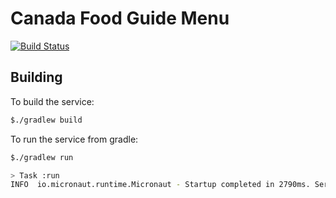 # Canada Food Guide Menu 

[![Build Status](https://travis-ci.org/swarkentin/signal.svg?branch=master)](https://travis-ci.org/swarkentin/signal)

Building
-------------

To build the service:

```bash
$./gradlew build
```

To run the service from gradle:

```bash
$./gradlew run

> Task :run
INFO  io.micronaut.runtime.Micronaut - Startup completed in 2790ms. Server Running: http://localhost:11029
```
